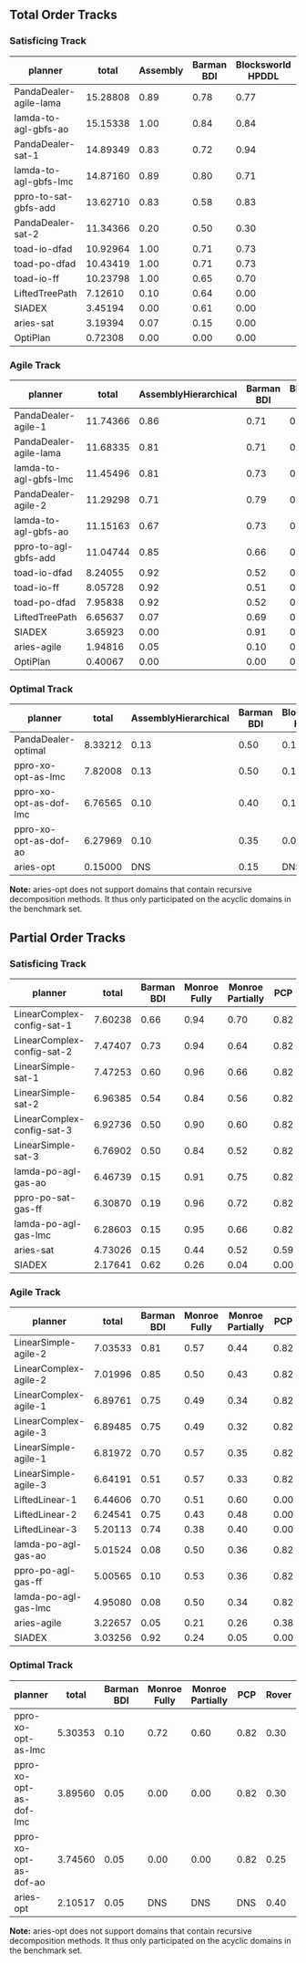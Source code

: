 



## Total Order Tracks

### Satisficing Track


|planner|total|Assembly|Barman BDI|Blocksworld HPDDL|Depots|Factories simple|Freecell Learned|Hiking|Logistics Learned|Minecraft Player|Minecraft Regular|Monroe Fully|Monroe Partially|Multiarm Blocksworld|Robot|Rover GTOHP|Satellite GTOHP|Towers|Transport|Woodworking|SharpSAT|lamps|Snake|
|---|---|---|---|---|---|---|---|---|---|---|---|---|---|---|---|---|---|---|---|---|---|---|---|
|PandaDealer-agile-lama|15.28808|0.89|0.78|0.77|0.90|0.67|0.13|0.83|0.98|0.20|0.71|0.94|0.68|0.95|0.92|0.88|0.92|0.65|0.73|0.69|0.46|0.48|0.14|
|lamda-to-agl-gbfs-ao|15.15338|1.00|0.84|0.84|0.90|0.42|0.04|0.83|1.00|0.20|0.71|0.97|0.65|0.96|0.90|0.90|0.94|0.65|0.65|0.76|0.48|0.40|0.11|
|PandaDealer-sat-1|14.89349|0.83|0.72|0.94|0.72|0.48|0.20|0.87|0.85|0.20|0.71|0.93|0.63|0.97|0.81|0.87|0.94|0.65|0.55|0.97|0.47|0.45|0.14|
|lamda-to-agl-gbfs-lmc|14.87160|0.89|0.80|0.71|0.87|0.42|0.07|0.80|1.00|0.20|0.71|0.97|0.59|0.95|0.91|0.93|0.92|0.65|0.80|0.70|0.47|0.40|0.11|
|ppro-to-sat-gbfs-add|13.62710|0.83|0.58|0.83|0.72|0.37|0.24|0.87|0.42|0.20|0.61|0.91|0.52|0.96|0.82|0.93|0.91|0.65|0.58|0.76|0.47|0.35|0.10|
|PandaDealer-sat-2|11.34366|0.20|0.50|0.30|0.80|0.35|0.00|0.70|0.54|0.20|0.71|0.96|0.65|0.24|0.54|0.61|0.74|0.65|0.62|0.95|0.48|0.50|0.11|
|toad-io-dfad|10.92964|1.00|0.71|0.73|0.83|0.25|0.00|0.40|0.55|0.05|0.66|0.00|0.00|0.98|0.98|0.29|0.97|0.60|0.22|0.98|0.05|0.53|0.15|
|toad-po-dfad|10.43419|1.00|0.71|0.73|0.77|0.25|0.00|0.40|0.55|0.05|0.66|0.00|0.00|0.98|0.98|0.29|0.58|0.60|0.22|0.98|0.05|0.53|0.11|
|toad-io-ff|10.23798|1.00|0.65|0.70|0.85|0.25|0.00|0.40|0.50|0.05|0.66|0.00|0.00|0.98|0.98|0.28|0.54|0.60|0.17|0.98|0.05|0.50|0.12|
|LiftedTreePath|7.12610|0.10|0.64|0.00|0.71|0.15|0.00|0.46|0.01|0.08|0.45|0.71|0.71|0.00|0.25|0.52|0.40|0.20|0.67|0.83|0.19|0.00|0.03|
|SIADEX|3.45194|0.00|0.61|0.00|0.73|0.00|0.00|0.00|0.00|0.15|0.64|0.19|0.00|0.01|0.00|0.45|0.00|0.55|0.03|0.09|0.00|0.00|0.00|
|aries-sat|3.19394|0.07|0.15|0.00|0.40|0.05|0.00|0.03|0.01|0.00|0.02|0.40|0.40|0.00|0.20|0.23|0.30|0.20|0.40|0.00|0.00|0.33|0.00|
|OptiPlan|0.72308|0.00|0.00|0.00|0.03|0.05|0.00|0.00|0.00|0.00|0.03|0.00|0.00|0.00|0.00|0.12|0.14|0.00|0.31|0.03|0.00|0.00|0.00|





### Agile Track


|planner|total|AssemblyHierarchical|Barman BDI|Blocksworld HPDDL|Depots|Factories simple|Freecell Learned|Hiking|Logistics Learned|Minecraft Player|Minecraft Regular|Monroe Fully|Monroe Partially|Multiarm Blocksworld|Robot|Rover GTOHP|Satellite GTOHP|Towers|Transport|Woodworking|SharpSAT|lamps|Snake|
|---|---|---|---|---|---|---|---|---|---|---|---|---|---|---|---|---|---|---|---|---|---|---|---|
PandaDealer-agile-1|11.74366|0.86|0.71|0.74|0.70|0.37|0.11|0.63|0.76|0.07|0.54|0.55|0.32|0.83|0.84|0.58|0.63|0.44|0.49|0.62|0.39|0.50|0.09|
PandaDealer-agile-lama|11.68335|0.81|0.71|0.63|0.80|0.40|0.07|0.61|0.74|0.07|0.54|0.55|0.32|0.81|0.84|0.56|0.61|0.45|0.68|0.54|0.39|0.50|0.09|
lamda-to-agl-gbfs-lmc|11.45496|0.81|0.73|0.57|0.79|0.37|0.02|0.60|0.73|0.07|0.52|0.55|0.27|0.74|0.82|0.60|0.62|0.43|0.72|0.54|0.39|0.48|0.08|
PandaDealer-agile-2|11.29298|0.71|0.79|0.70|0.81|0.31|0.15|0.64|0.78|0.07|0.54|0.56|0.34|0.45|0.84|0.54|0.55|0.45|0.47|0.65|0.39|0.47|0.08|
lamda-to-agl-gbfs-ao|11.15163|0.67|0.73|0.64|0.81|0.30|0.01|0.63|0.71|0.07|0.52|0.54|0.30|0.74|0.81|0.60|0.62|0.43|0.54|0.55|0.39|0.47|0.07|
ppro-to-agl-gbfs-add|11.04744|0.85|0.66|0.66|0.70|0.31|0.07|0.63|0.42|0.08|0.52|0.55|0.28|0.76|0.83|0.62|0.65|0.44|0.53|0.55|0.40|0.46|0.07|
toad-io-dfad|8.24055|0.92|0.52|0.56|0.66|0.18|0.00|0.27|0.41|0.01|0.46|0.00|0.00|0.73|0.81|0.23|0.61|0.43|0.18|0.68|0.02|0.49|0.06|
toad-io-ff|8.05728|0.92|0.51|0.55|0.69|0.18|0.00|0.27|0.41|0.01|0.46|0.00|0.00|0.74|0.81|0.23|0.43|0.43|0.16|0.69|0.02|0.49|0.06|
toad-po-dfad|7.95838|0.92|0.52|0.56|0.65|0.19|0.00|0.27|0.41|0.01|0.47|0.00|0.00|0.73|0.80|0.23|0.42|0.39|0.18|0.65|0.02|0.49|0.05|
LiftedTreePath|6.65637|0.07|0.69|0.00|0.60|0.16|0.00|0.42|0.01|0.05|0.35|0.64|0.60|0.00|0.20|0.49|0.50|0.18|0.67|0.87|0.15|0.00|0.02|
SIADEX|3.65923|0.00|0.91|0.00|0.69|0.00|0.00|0.00|0.00|0.12|0.34|0.24|0.00|0.01|0.00|0.76|0.00|0.45|0.03|0.10|0.00|0.00|0.00|
aries-agile|1.94816|0.05|0.10|0.00|0.19|0.04|0.00|0.02|0.00|0.00|0.00|0.23|0.20|0.00|0.14|0.17|0.17|0.14|0.22|0.00|0.00|0.27|0.00|
OptiPlan|0.40067|0.00|0.00|0.00|0.02|0.04|0.00|0.00|0.00|0.00|0.01|0.00|0.00|0.00|0.00|0.06|0.10|0.00|0.14|0.03|0.00|0.00|0.00|





### Optimal Track


|planner|total|AssemblyHierarchical|Barman BDI|Blocksworld HPDDL|Depots|Factories simple|Freecell Learned|Hiking|Logistics Learned|Minecraft Player|Minecraft Regular|Monroe Fully|Monroe Partially|Multiarm Blocksworld|Robot|Rover GTOHP|Satellite GTOHP|Towers|Transport|Woodworking|SharpSAT|lamps|Snake|
|---|---|---|---|---|---|---|---|---|---|---|---|---|---|---|---|---|---|---|---|---|---|---|---|
PandaDealer-optimal|8.33212|0.13|0.50|0.17|0.60|0.30|0.00|0.23|0.35|0.10|0.63|0.95|0.60|0.15|0.55|0.27|0.30|0.65|0.25|0.57|0.43|0.50|0.11|
ppro-xo-opt-as-lmc|7.82008|0.13|0.50|0.17|0.60|0.25|0.00|0.23|0.35|0.05|0.63|0.70|0.50|0.15|0.55|0.27|0.30|0.65|0.23|0.57|0.43|0.50|0.07|
ppro-xo-opt-as-dof-lmc|6.76565|0.10|0.40|0.17|0.60|0.25|0.00|0.57|0.28|0.05|0.51|0.00|0.00|0.19|0.55|0.27|0.50|0.55|0.38|0.53|0.38|0.47|0.04|
ppro-xo-opt-as-dof-ao|6.27969|0.10|0.35|0.00|0.60|0.20|0.00|0.60|0.28|0.05|0.56|0.00|0.00|0.00|0.55|0.27|0.50|0.55|0.38|0.50|0.33|0.43|0.04|
aries-opt|0.15000|DNS|0.15|DNS|DNS|DNS|DNS|DNS|DNS|DNS|DNS|DNS|DNS|DNS|DNS|DNS|DNS|DNS|DNS|0.00|DNS|DNS|DNS|

**Note:** aries-opt does not support domains that contain recursive decomposition methods. It thus only participated on the acyclic domains in the benchmark set.


## Partial Order Tracks


### Satisficing Track


|planner|total|Barman BDI|Monroe Fully|Monroe Partially|PCP|Rover|Satellite|Transport|Ultralight Cockpit|Woodworking|colouring|
|---|---|---|---|---|---|---|---|---|---|---|---|
|LinearComplex-config-sat-1|7.60238|0.66|0.94|0.70|0.82|0.86|0.98|0.26|1.00|0.70|0.69|
|LinearComplex-config-sat-2|7.47407|0.73|0.94|0.64|0.82|0.85|1.00|0.17|1.00|0.63|0.69|
|LinearSimple-sat-1|7.47253|0.60|0.96|0.66|0.82|0.81|1.00|0.26|1.00|0.70|0.66|
|LinearSimple-sat-2|6.96385|0.54|0.84|0.56|0.82|0.83|1.00|0.15|1.00|0.57|0.66|
|LinearComplex-config-sat-3|6.92736|0.50|0.90|0.60|0.82|0.75|1.00|0.19|1.00|0.50|0.66|
|LinearSimple-sat-3|6.76902|0.50|0.84|0.52|0.82|0.73|1.00|0.20|1.00|0.50|0.66|
|lamda-po-agl-gas-ao|6.46739|0.15|0.91|0.75|0.82|0.43|0.99|0.33|1.00|0.42|0.66|
|ppro-po-sat-gas-ff|6.30870|0.19|0.96|0.72|0.82|0.27|0.97|0.32|1.00|0.39|0.66|
|lamda-po-agl-gas-lmc|6.28603|0.15|0.95|0.66|0.82|0.37|0.99|0.29|1.00|0.39|0.66|
|aries-sat|4.73026|0.15|0.44|0.52|0.59|0.79|1.00|0.32|0.66|0.00|0.27|
|SIADEX|2.17641|0.62|0.26|0.04|0.00|0.31|0.83|0.03|0.00|0.09|0.00|





### Agile Track


|planner|total|Barman BDI|Monroe Fully|Monroe Partially|PCP|Rover|Satellite|Transport|Ultralight Cockpit|Woodworking|colouring|
|---|---|---|---|---|---|---|---|---|---|---|---|
LinearSimple-agile-2|7.03533|0.81|0.57|0.44|0.82|1.00|1.00|0.52|0.93|0.63|0.30|
LinearComplex-agile-2|7.01996|0.85|0.50|0.43|0.82|1.00|1.00|0.54|0.93|0.64|0.31|
LinearComplex-agile-1|6.89761|0.75|0.49|0.34|0.82|1.00|1.00|0.63|0.93|0.62|0.31|
LinearComplex-agile-3|6.89485|0.75|0.49|0.32|0.82|1.00|1.00|0.66|0.93|0.61|0.31|
LinearSimple-agile-1|6.81972|0.70|0.57|0.35|0.82|0.99|1.00|0.54|0.93|0.61|0.30|
LinearSimple-agile-3|6.64191|0.51|0.57|0.33|0.82|1.00|1.00|0.57|0.93|0.60|0.30|
LiftedLinear-1|6.44606|0.70|0.51|0.60|0.00|0.97|1.00|0.78|0.97|0.91|0.00|
LiftedLinear-2|6.24541|0.75|0.43|0.48|0.00|0.99|1.00|0.88|0.98|0.74|0.00|
LiftedLinear-3|5.20113|0.74|0.38|0.40|0.00|0.58|1.00|0.64|0.85|0.60|0.00|
lamda-po-agl-gas-ao|5.01524|0.08|0.50|0.36|0.82|0.36|0.99|0.34|0.92|0.36|0.29|
ppro-po-agl-gas-ff|5.00565|0.10|0.53|0.36|0.82|0.32|1.00|0.30|0.91|0.36|0.30|
lamda-po-agl-gas-lmc|4.95080|0.08|0.50|0.34|0.82|0.38|1.00|0.26|0.90|0.39|0.29|
aries-agile|3.22657|0.05|0.21|0.26|0.38|0.44|1.00|0.20|0.58|0.00|0.12|
SIADEX|3.03256|0.92|0.24|0.05|0.00|0.70|1.00|0.03|0.00|0.10|0.00|





### Optimal Track


|planner|total|Barman BDI|Monroe Fully|Monroe Partially|PCP|Rover|Satellite|Transport|Ultralight Cockpit|Woodworking|colouring|
|---|---|---|---|---|---|---|---|---|---|---|---|
ppro-xo-opt-as-lmc|5.30353|0.10|0.72|0.60|0.82|0.30|0.96|0.10|1.00|0.43|0.27|
ppro-xo-opt-as-dof-lmc|3.89560|0.05|0.00|0.00|0.82|0.30|0.96|0.30|0.86|0.43|0.17|
ppro-xo-opt-as-dof-ao|3.74560|0.05|0.00|0.00|0.82|0.25|0.96|0.30|0.86|0.33|0.17|
aries-opt|2.10517|0.05|DNS|DNS|DNS|0.40|1.00|DNS|0.66|0.00|DNS|


**Note:** aries-opt does not support domains that contain recursive decomposition methods. It thus only participated on the acyclic domains in the benchmark set.

